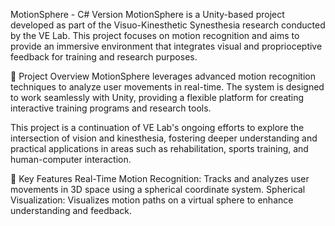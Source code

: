 MotionSphere - C# Version
MotionSphere is a Unity-based project developed as part of the Visuo-Kinesthetic Synesthesia research conducted by the VE Lab. This project focuses on motion recognition and aims to provide an immersive environment that integrates visual and proprioceptive feedback for training and research purposes.

🚀 Project Overview
MotionSphere leverages advanced motion recognition techniques to analyze user movements in real-time. The system is designed to work seamlessly with Unity, providing a flexible platform for creating interactive training programs and research tools.

This project is a continuation of VE Lab's ongoing efforts to explore the intersection of vision and kinesthesia, fostering deeper understanding and practical applications in areas such as rehabilitation, sports training, and human-computer interaction.

🌟 Key Features
Real-Time Motion Recognition: Tracks and analyzes user movements in 3D space using a spherical coordinate system.
Spherical Visualization: Visualizes motion paths on a virtual sphere to enhance understanding and feedback.
